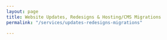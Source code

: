 ```yaml
---
layout: page
title: Website Updates, Redesigns & Hosting/CMS Migrations
permalink: "/services/updates-redesigns-migrations"

---
```

